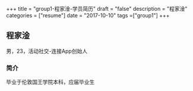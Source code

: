 +++
title = "group1-程家淦-学员简历"
draft = "false"
description = "程家淦"
categories = ["resume"]
date = "2017-10-10"
tags =["group1"]
+++

## 程家淦
男，23，活动社交-连接App创始人

### 简介
毕业于伦敦国王学院本科，应届毕业生<br/>
